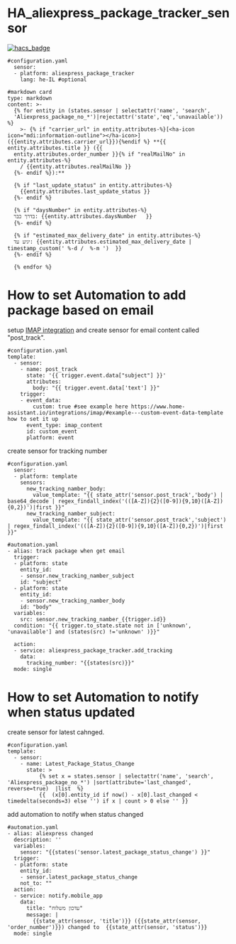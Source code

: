 # HA_aliexpress_package_tracker_sensor
[![hacs_badge](https://img.shields.io/badge/HACS-Custom-41BDF5.svg?style=for-the-badge)](https://github.com/hacs/integration)




```
#configuration.yaml
  sensor:
  - platform: aliexpress_package_tracker
    lang: he-IL #optional
 ```
```
#markdown card
type: markdown
content: >-
  {% for entity in (states.sensor | selectattr('name', 'search',
  'Aliexpress_package_no_*')|rejectattr('state','eq','unavailable')) %}
    >- {% if "carrier_url" in entity.attributes-%}[<ha-icon icon="mdi:information-outline"></ha-icon>]({{entity.attributes.carrier_url}}){%endif %} **{{ entity.attributes.title }} ({{
  entity.attributes.order_number }}{% if "realMailNo" in entity.attributes-%}
    / {{entity.attributes.realMailNo }}
  {%- endif %}):**
  
  {% if "last_update_status" in entity.attributes-%}
    {{entity.attributes.last_update_status }}
  {%- endif %}
  
  {% if "daysNumber" in entity.attributes-%}  
  בדרך כבר: {{entity.attributes.daysNumber   }}  
  {%- endif %}

  {% if "estimated_max_delivery_date" in entity.attributes-%}  
  יגיע עד: {{entity.attributes.estimated_max_delivery_date | timestamp_custom(' %-d /  %-m ')  }}  
  {%- endif %}
  
  {% endfor %}

 ```

# How to set Automation to add package based on email
setup [IMAP integration](https://www.home-assistant.io/integrations/imap/) 
and create sensor for email content called "post_track". 
```
#configuration.yaml
template:
  - sensor:
    - name: post_track
      state: '{{ trigger.event.data["subject"] }}'
      attributes:
        body: "{{ trigger.event.data['text'] }}"
    trigger:
    - event_data:
        custom: true #see example here https://www.home-assistant.io/integrations/imap/#example---custom-event-data-template how to set it up
      event_type: imap_content
      id: custom_event
      platform: event
```

create sensor for tracking number
```
#configuration.yaml
  sensor:
  - platform: template
    sensors:
      new_tracking_namber_body:
        value_template: "{{ state_attr('sensor.post_track','body') | base64_decode | regex_findall_index('(([A-Z]){2}([0-9]){9,10}([A-Z]){0,2})')|first }}"
      new_tracking_namber_subject:
        value_template: "{{ state_attr('sensor.post_track','subject') | regex_findall_index('(([A-Z]){2}([0-9]){9,10}([A-Z]){0,2})')|first  }}"
```
```
#automation.yaml
- alias: track package when get email
  trigger:
  - platform: state
    entity_id:
    - sensor.new_tracking_namber_subject
    id: "subject"
  - platform: state
    entity_id:
    - sensor.new_tracking_namber_body
    id: "body"
  variables:
    src: sensor.new_tracking_namber_{{trigger.id}}
  condition: "{{ trigger.to_state.state not in ['unknown', 'unavailable'] and (states(src) !='unknown' )}}"
    
  action: 
  - service: aliexpress_package_tracker.add_tracking
    data:  
      tracking_number: "{{states(src)}}"
  mode: single    
```


# How to set Automation to notify when status updated

create sensor for latest cahnged. 
```
#configuration.yaml
template:
  - sensor:
    - name: Latest_Package_Status_Change
      state: > 
          {% set x = states.sensor | selectattr('name', 'search', 'Aliexpress_package_no_*') |sort(attribute='last_changed', reverse=true)  |list  %}
          {{  (x[0].entity_id if now() - x[0].last_changed < timedelta(seconds=3) else '') if x | count > 0 else '' }}
```

add automation to notify when status changed
```
#automation.yaml
- alias: aliexpress changed
  description: ''
  variables:
    sensor: "{{states('sensor.latest_package_status_change') }}"
  trigger:
  - platform: state
    entity_id:
    - sensor.latest_package_status_change
    not_to: ""
  action:
  - service: notify.mobile_app 
    data:
      title: "עדכון משלוח"
      message: |
        {{state_attr(sensor, 'title')}} ({{state_attr(sensor, 'order_number')}}) changed to  {{state_attr(sensor, 'status')}}
  mode: single
```

